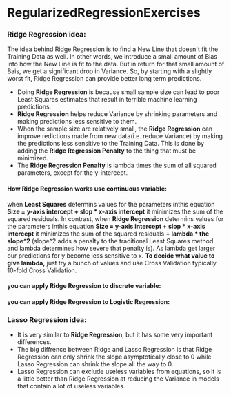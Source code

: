 # RegularizedRegressionExercises

### Ridge Regression idea:
The idea behind Ridge Regression is to find a New Line that doesn't fit the Training Data as well. In other words, we introduce a small amount of Bias into how the New Line is fit to the data. But in return for that small amount of Bais, we get a significant drop in Variance. So, by starting with a slightly worst fit, Ridge Regression can provide better long term predictions.

- Doing **Ridge Regression** is because small sample size can lead to poor Least Squares estimates that result in terrible machine learning predictions.
- **Ridge Regression** helps reduce Variance by shrinking parameters and making predictions less sensitive to them.
- When the sample size are relatively small, the **Ridge Regression** can improve redictions made from new data(i.e. reduce Variance) by making the predictions less sensitive to the Training Data. This is done by adding the **Ridge Regression Penalty** to the thing that must be minimized.
- The **Ridge Regression Penalty** is lambda times the sum of all squared parameters, except for the y-intercept.

#### How Ridge Regression works use continuous variable:
when **Least Squares** determins values for the parameters inthis equation **Size = y-axis intercept + slop * x-axis intercept** it minimizes the sum of the squared residuals. In contrast, when **Ridge Regression** determins values for the parameters inthis equation **Size = y-axis intercept + slop * x-axis intercept** it minimizes the sum of the squared residuals **+ lambda * the slope^2** (slope^2 adds a penalty to the traditional Least Squares method and lambda determines how severe that penalty is). As lambda get larger our predictions for y become less sensitive to x. 
**To decide what value to give lambda,** just try a bunch of values and use Cross Validation typically 10-fold Cross Validation. 

#### you can apply Ridge Regression to discrete variable:

#### you can apply Ridge Regression to Logistic Regression:


### Lasso Regression idea:
- It is very similar to **Ridge Regression**, but it has some very important differences.
- The big diffrence between Ridge and Lasso Regression is that Ridge Regression can only shrink the slope asymptotically close to 0 while Lasso Regression can shrink the slope all the way to 0.
- Lasso Regression can exclude useless variables from equations, so it is a little better than Ridge Regression at reducing the Variance in models that contain a lot of useless variables.
